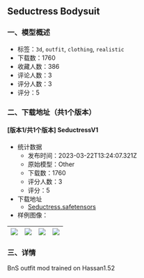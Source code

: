 ## Seductress Bodysuit
### 一、模型概述

- 标签：`3d`, `outfit`, `clothing`, `realistic`
- 下载数：1760
- 收藏人数：386
- 评论人数：3
- 评分人数：3
- 评分：5

### 二、下载地址（共1个版本）

#### [版本1/共1个版本] SeductressV1

- 统计数据
  - 发布时间：2023-03-22T13:24:07.321Z
  - 原始模型：Other
  - 下载数：1760
  - 评分人数：3
  - 评分：5
- 下载地址
  - [Seductress.safetensors](https://civitai.com/api/download/models/27324)
- 样例图像：

| <img src="https://image.civitai.com/xG1nkqKTMzGDvpLrqFT7WA/6156b677-b78e-4b07-8e87-361bf2f34600/width=450/300826.jpeg" /> | <img src="https://image.civitai.com/xG1nkqKTMzGDvpLrqFT7WA/9a317d0d-a4d3-4f90-5b89-f3c8b86ecd00/width=450/300829.jpeg" /> | <img src="https://image.civitai.com/xG1nkqKTMzGDvpLrqFT7WA/0bb054c4-8fb9-44b9-4e3c-4725eea98500/width=450/300828.jpeg" /> | <img src="https://image.civitai.com/xG1nkqKTMzGDvpLrqFT7WA/ff2a77e1-14ec-4839-2e20-2d7b221c6600/width=450/300827.jpeg" /> |
| ---- | ---- | ---- | ---- |


### 三、详情
<p>BnS outfit mod trained on Hassan1.52 </p>